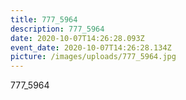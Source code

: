 ```yaml
---
title: 777_5964
description: 777_5964
date: 2020-10-07T14:26:28.093Z
event_date: 2020-10-07T14:26:28.134Z
picture: /images/uploads/777_5964.jpg
---
```

777_5964